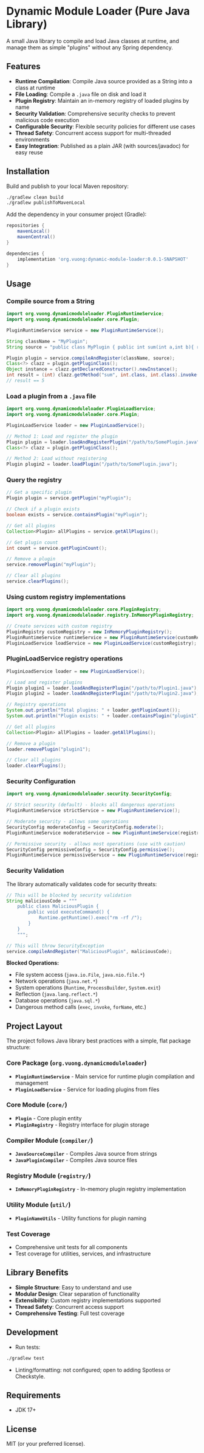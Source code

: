 # Dynamic Module Loader (Pure Java Library)

A small Java library to compile and load Java classes at runtime, and manage them as simple "plugins" without any Spring dependency.

## Features

- **Runtime Compilation**: Compile Java source provided as a String into a class at runtime
- **File Loading**: Compile a `.java` file on disk and load it
- **Plugin Registry**: Maintain an in-memory registry of loaded plugins by name
- **Security Validation**: Comprehensive security checks to prevent malicious code execution
- **Configurable Security**: Flexible security policies for different use cases
- **Thread Safety**: Concurrent access support for multi-threaded environments
- **Easy Integration**: Published as a plain JAR (with sources/javadoc) for easy reuse

## Installation

Build and publish to your local Maven repository:

```bash
./gradlew clean build
./gradlew publishToMavenLocal
```

Add the dependency in your consumer project (Gradle):

```groovy
repositories {
    mavenLocal()
    mavenCentral()
}

dependencies {
    implementation 'org.vuong:dynamic-module-loader:0.0.1-SNAPSHOT'
}
```

## Usage

### Compile source from a String

```java
import org.vuong.dynamicmoduleloader.PluginRuntimeService;
import org.vuong.dynamicmoduleloader.core.Plugin;

PluginRuntimeService service = new PluginRuntimeService();

String className = "MyPlugin";
String source = "public class MyPlugin { public int sum(int a,int b){ return a+b; } }";

Plugin plugin = service.compileAndRegister(className, source);
Class<?> clazz = plugin.getPluginClass();
Object instance = clazz.getDeclaredConstructor().newInstance();
int result = (int) clazz.getMethod("sum", int.class, int.class).invoke(instance, 2, 3);
// result == 5
```

### Load a plugin from a `.java` file

```java
import org.vuong.dynamicmoduleloader.PluginLoadService;
import org.vuong.dynamicmoduleloader.core.Plugin;

PluginLoadService loader = new PluginLoadService();

// Method 1: Load and register the plugin
Plugin plugin = loader.loadAndRegisterPlugin("/path/to/SomePlugin.java");
Class<?> clazz = plugin.getPluginClass();

// Method 2: Load without registering
Plugin plugin2 = loader.loadPlugin("/path/to/SomePlugin.java");
```

### Query the registry

```java
// Get a specific plugin
Plugin plugin = service.getPlugin("myPlugin");

// Check if a plugin exists
boolean exists = service.containsPlugin("myPlugin");

// Get all plugins
Collection<Plugin> allPlugins = service.getAllPlugins();

// Get plugin count
int count = service.getPluginCount();

// Remove a plugin
service.removePlugin("myPlugin");

// Clear all plugins
service.clearPlugins();
```

### Using custom registry implementations

```java
import org.vuong.dynamicmoduleloader.core.PluginRegistry;
import org.vuong.dynamicmoduleloader.registry.InMemoryPluginRegistry;

// Create services with custom registry
PluginRegistry customRegistry = new InMemoryPluginRegistry();
PluginRuntimeService runtimeService = new PluginRuntimeService(customRegistry);
PluginLoadService loadService = new PluginLoadService(customRegistry);
```

### PluginLoadService registry operations

```java
PluginLoadService loader = new PluginLoadService();

// Load and register plugins
Plugin plugin1 = loader.loadAndRegisterPlugin("/path/to/Plugin1.java");
Plugin plugin2 = loader.loadAndRegisterPlugin("/path/to/Plugin2.java");

// Registry operations
System.out.println("Total plugins: " + loader.getPluginCount());
System.out.println("Plugin exists: " + loader.containsPlugin("plugin1"));

// Get all plugins
Collection<Plugin> allPlugins = loader.getAllPlugins();

// Remove a plugin
loader.removePlugin("plugin1");

// Clear all plugins
loader.clearPlugins();
```

### Security Configuration

```java
import org.vuong.dynamicmoduleloader.security.SecurityConfig;

// Strict security (default) - blocks all dangerous operations
PluginRuntimeService strictService = new PluginRuntimeService();

// Moderate security - allows some operations
SecurityConfig moderateConfig = SecurityConfig.moderate();
PluginRuntimeService moderateService = new PluginRuntimeService(registry, moderateConfig);

// Permissive security - allows most operations (use with caution)
SecurityConfig permissiveConfig = SecurityConfig.permissive();
PluginRuntimeService permissiveService = new PluginRuntimeService(registry, permissiveConfig);
```

### Security Validation

The library automatically validates code for security threats:

```java
// This will be blocked by security validation
String maliciousCode = """
    public class MaliciousPlugin {
        public void executeCommand() {
            Runtime.getRuntime().exec("rm -rf /");
        }
    }
    """;

// This will throw SecurityException
service.compileAndRegister("MaliciousPlugin", maliciousCode);
```

**Blocked Operations:**
- File system access (`java.io.File`, `java.nio.file.*`)
- Network operations (`java.net.*`)
- System operations (`Runtime`, `ProcessBuilder`, `System.exit`)
- Reflection (`java.lang.reflect.*`)
- Database operations (`java.sql.*`)
- Dangerous method calls (`exec`, `invoke`, `forName`, etc.)

## Project Layout

The project follows Java library best practices with a simple, flat package structure:

### Core Package (`org.vuong.dynamicmoduleloader`)
- **`PluginRuntimeService`** - Main service for runtime plugin compilation and management
- **`PluginLoadService`** - Service for loading plugins from files

### Core Module (`core/`)
- **`Plugin`** - Core plugin entity
- **`PluginRegistry`** - Registry interface for plugin storage

### Compiler Module (`compiler/`)
- **`JavaSourceCompiler`** - Compiles Java source from strings
- **`JavaPluginCompiler`** - Compiles Java source files

### Registry Module (`registry/`)
- **`InMemoryPluginRegistry`** - In-memory plugin registry implementation

### Utility Module (`util/`)
- **`PluginNameUtils`** - Utility functions for plugin naming

### Test Coverage
- Comprehensive unit tests for all components
- Test coverage for utilities, services, and infrastructure

## Library Benefits

- **Simple Structure**: Easy to understand and use
- **Modular Design**: Clear separation of functionality
- **Extensibility**: Custom registry implementations supported
- **Thread Safety**: Concurrent access support
- **Comprehensive Testing**: Full test coverage

## Development

- Run tests:

```bash
./gradlew test
```

- Linting/formatting: not configured; open to adding Spotless or Checkstyle.

## Requirements

- JDK 17+

## License

MIT (or your preferred license).
